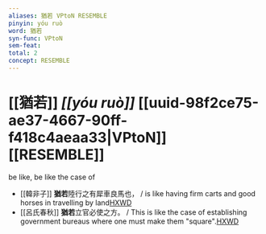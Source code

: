 ```yaml
---
aliases: 猶若 VPtoN RESEMBLE
pinyin: yóu ruò
word: 猶若
syn-func: VPtoN
sem-feat: 
total: 2
concept: RESEMBLE 
---
```

# [[猶若]] *[[yóu ruò]]*  [[uuid-98f2ce75-ae37-4667-90ff-f418c4aeaa33|VPtoN]] [[RESEMBLE]]
be like, be like the case of
 - [[韓非子]] **猶若**陸行之有犀車良馬也， / is like having firm carts and good horses in travelling by land[HXWD](https://hxwd.org/textview.html?location=KR3c0005_tls_014-62a.3)
 - [[呂氏春秋]] **猶若**立官必使之方。 / This is like the case of establishing government bureaus where one must make them "square".[HXWD](https://hxwd.org/textview.html?location=KR3j0009_tls_003-31a.10)